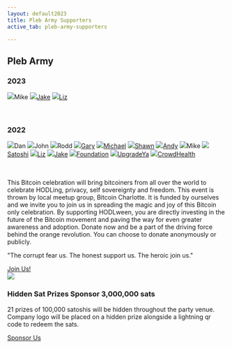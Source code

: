 ```yaml
---
layout: default2023
title: Pleb Army Supporters
active_tab: pleb-army-supporters

---
```


<div class="highlight-section">
    <h2>Pleb Army</h2>
    <div class="white-divider-mid"></div>
</div>
<div class="highlight-section1">
    <h3>2023</h3>
    <div class="pleb-army">
        <a ><img src="/anon.jpg"/>Mike</a>
        <a href="https://bitcoincharlotte.org/" target="_blank"><img src="https://pbs.twimg.com/profile_images/1382867397401575426/Hfns3tdu_400x400.jpg"/>Jake</a>
        <a href="https://twitter.com/babeswhobitcoin" target="_blank"><img src="https://pbs.twimg.com/profile_images/1611776705969913856/-ZnH2ahJ_400x400.jpg"/>Liz</a>
    </div>
    <br><br>
    <h3>2022</h3>
    <div class="pleb-army">
        <a><img src="/anon.jpg"/>Dan</a>
        <a><img src="/anon.jpg"/>John</a> <!-- $161 -->
        <a><img src="/anon.jpg"/>Rodd</a><!-- $161 -->
        <a href="https://bitblockboom.com/" target="_blank"><img src="https://pbs.twimg.com/profile_images/1237850791584530441/3AepBfhl_400x400.jpg"/>Gary</a> <!-- $200 -->
        <a href="https://medium.com/@MichaelYouKnow" target="_blank"><img src="https://miro.medium.com/v2/resize:fill:176:176/1*eTJEnXPRrf1vMIZ9KB40VQ@2x.jpeg"/>Michael</a> <!-- $214 -->
        <a href="https://bitcoin101pro.com/products" target="_blank"><img src="https://pbs.twimg.com/media/FgH_Y-WXoAIW9Ou?format=jpg&name=medium"/>Shawn</a> <!-- 151,639 sats -->
        <a href="https://www.exponentiallayers.com/" target="_blank"><img src="https://pbs.twimg.com/profile_images/1549431400973172736/FfH8RlFQ_400x400.jpg"/>Andy</a> <!-- 566,360 sats -->
        <a ><img src="/anon.jpg"/>Mike</a> <!-- 630,453 sats -->
        <a href="https://wtfhappenedin1971.com" target="_blank"><img src="https://wtfhappenedin1971home.files.wordpress.com/2020/06/img_0540-1_arrow.jpg"/>Satoshi</a> <!-- 768,351 sats -->
        <a href="https://twitter.com/babeswhobitcoin" target="_blank"><img src="https://pbs.twimg.com/profile_images/1611776705969913856/-ZnH2ahJ_400x400.jpg"/>Liz</a> <!-- 3,975,678 sats + $500 -->
        <a href="https://bitcoincharlotte.org/" target="_blank"><img src="https://pbs.twimg.com/profile_images/1382867397401575426/Hfns3tdu_400x400.jpg"/>Jake</a>
        <a href="https://foundationdevices.com/" target="_blank"><img src="https://pbs.twimg.com/profile_images/1473303132088242182/d9muFk5o_400x400.jpg"/>Foundation</a>
        <a href="https://twitter.com/marcwparrish" target="_blank"><img src="https://pbs.twimg.com/profile_images/1482004577830461440/b4n_gxeJ_400x400.jpg"/>UpgradeYa</a>
        <a href="https://www.joincrowdhealth.com/promotions/bitcoin" target="_blank"><img src="https://pbs.twimg.com/profile_images/1652380981381218305/zACZ3_lY_400x400.jpg"/>CrowdHealth</a>
    </div>
    <br><br>
    <p>This Bitcoin celebration will bring bitcoiners from all over the world to celebrate HODLing, privacy, self sovereignty and freedom. This event is thrown by local meetup group, Bitcoin Charlotte. It is funded by ourselves and we invite you to join us in spreading the magic and joy of this Bitcoin only celebration. By supporting HODLween, you are directly investing in the future of the Bitcoin movement and paving the way for even greater awareness and adoption. Donate now and be a part of the driving force behind the orange revolution. You can choose to donate anonymously or publicly.</p>
    <p>"The corrupt fear us. The honest support us. The heroic join us."</p>
    <a href="https://btcpayserver.bitcoincharlotte.org/apps/2uyBkNxiTUGndZ4A2N4DcYPhCmfy/pos" target="_blank" class="orange-pill-btn">Join Us!</a>
</div>
<div class="highlight-section3 sponsor-2023">
    <div class="sponsor-icon-2023"><img src="/assets/img/hodlween-icon-magbtc.png" /></div>
    <h3>Hidden Sat Prizes Sponsor <span class="orange">3,000,000 sats</span></h3>
    <p>21 prizes of 100,000 satoshis will be hidden throughout the party venue. Company logo will be placed on a hidden prize alongside a lightning qr code to redeem the sats.</p>
    <a href="mailto:hodl@bitcoincharlotte.org" target="_blank" class="orange-pill-btn">Sponsor Us</a>
</div>

